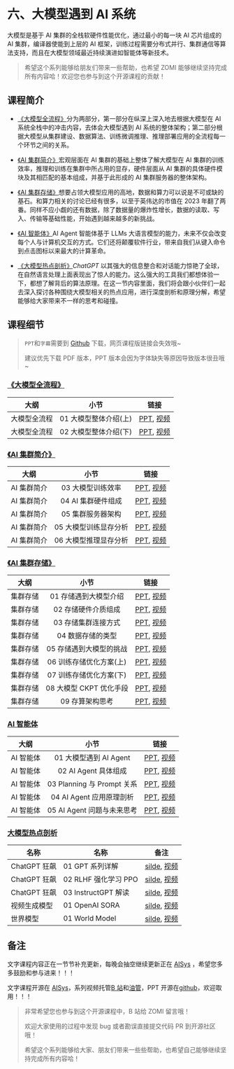 <!--Copyright © ZOMI 适用于[License](https://github.com/chenzomi12/AISystem)版权许可-->

# 六、大模型遇到 AI 系统

大模型是基于 AI 集群的全栈软硬件性能优化，通过最小的每一块 AI 芯片组成的 AI 集群，编译器使能到上层的 AI 框架，训练过程需要分布式并行、集群通信等算法支持，而且在大模型领域最近持续演进如智能体等新技术。

> 希望这个系列能够给朋友们带来一些帮助，也希望 ZOMI 能够继续坚持完成所有内容哈！欢迎您也参与到这个开源课程的贡献！

## 课程简介

- [《大模型全流程》](./01Introduce/)分为两部分，第一部分在纵深上深入地去根据大模型在 AI 系统全栈中的冲击内容，去体会大模型遇到 AI 系统的整体架构；第二部分根据大模型从集群建设、数据算法、训练微调推理、推理部署应用的全流程每一个环节之间的关系。

- [《AI 集群简介》](./02AICluster/)宏观层面在 AI 集群的基础上整体了解大模型在 AI 集群的训练效率，推理和训练在集群中所占用的显存，硬件层面从 AI 集群的具体硬件模块及其相匹配的基本组成，并基于此形成的 AI 集群服务器的整体架构。

- [《AI 集群存储》](./03Storage/)想要占领大模型应用的高地，数据和算力可以说是不可或缺的基石。和算力相关的讨论已经有很多，以至于英伟达的市值在 2023 年翻了两番。同样不应小觑的还有数据，除了数据量的爆炸性增长，数据的读取、写入、传输等基础性能，开始遇到越来越多的新挑战。

- [《AI 智能体》](./12Agent/)AI Agent 智能体基于 LLMs 大语言模型的能力，未来不仅会改变每个人与计算机交互的方式。它们还将颠覆软件行业，带来自我们从键入命令到点击图标以来最大的计算革命。

- [《大模型热点剖析》](./12Agent/)*ChatGPT* 以其强大的信息整合和对话能力惊艳了全球，在自然语言处理上面表现出了惊人的能力。这么强大的工具我们都想体验一下，都想了解背后的算法原理。在这一节内容里面，我们将会跟小伙伴们一起去深入探讨各种围绕大模型相关的热点应用，进行深度剖析和原理分解，希望能够给大家带来不一样的思考和碰撞。

## 课程细节

> `PPT`和`字幕`需要到 [Github](https://github.com/chenzomi12/AISystem) 下载，网页课程版链接会失效哦~
>
> 建议优先下载 PDF 版本，PPT 版本会因为字体缺失等原因导致版本很丑哦~

### [《大模型全流程》](./01Introduce/)

| 大纲 | 小节 | 链接|
|:--:|:--:|:--:|
| 大模型全流程 | 01 大模型整体介绍(上) | [PPT](./01_introduction.pdf), [视频](https://www.bilibili.com/video/BV1a34y137zi/) |
| 大模型全流程 | 02 大模型整体介绍(下) | [PPT](./02_introduction.pdf), [视频](https://www.bilibili.com/video/BV1F34y1G7Fz/) |

### [《AI 集群简介》](./02AICluster/)

| 大纲 | 小节 | 链接|
|:--:|:--:|:--:|
| AI 集群简介 | 03 大模型训练效率 | [PPT](./03efficiency.pdf), [视频](https://www.bilibili.com/video/BV1dC4y1d7hd) |
| AI 集群简介 | 04 AI 集群硬件组成 | [PPT](./04Hardware.pdf), [视频](https://www.bilibili.com/video/BV1dC4y1d7hd) |
| AI 集群简介 | 05 集群服务器架构 | [PPT](./05ClusterArch.pdf), [视频](https://www.bilibili.com/video/BV1384y127iP) |
| AI 集群简介 | 05 大模型训练显存分析 | [PPT](./06TrainingMemory.pdf), [视频](https://www.bilibili.com/video/BV15Q4y147Uo) |
| AI 集群简介 | 06 大模型推理显存分析 | [PPT](./07InferenceMemory.pdf), [视频](https://www.bilibili.com/video/BV1Rc411S7jj) |

### [《AI 集群存储》](./03Storage/)

| 大纲 | 小节 | 链接|
|:--:|:--:|:--:|
| 集群存储 | 01 存储遇到大模型介绍 | [PPT](./01Introduce.pdf), [视频](https://www.bilibili.com/video/BV1H94y1J7wq) |
| 集群存储 | 02 存储硬件介质组成 | [PPT](./02Hardware.pdf), [视频](https://www.bilibili.com/video/BV1fw411P7FY) |
| 集群存储 | 03 存储集群连接方式 | [PPT](./03Connect.pdf), [视频](https://www.bilibili.com/video/BV1SQ4y147b3) |
| 集群存储 | 04 数据存储的类型 | [PPT](./04Object.pdf), [视频](https://www.bilibili.com/video/BV1fa4y1Z76n) |
| 集群存储 | 05 存储遇到大模型的挑战 | [PPT](./05Challenge.pdf), [视频](https://www.bilibili.com/video/BV1UG411i7SM) |
| 集群存储 | 06 训练存储优化方案(上) | [PPT](./06Optimizer.pdf), [视频](https://www.bilibili.com/video/BV1uw411h7B7) |
| 集群存储 | 07 训练存储优化方案(下) | [PPT](./07Checkpoint.pdf), [视频](https://www.bilibili.com/video/BV11u4y1c7Pu) |
| 集群存储 | 08 大模型 CKPT 优化手段 | [PPT](./07Checkpoint.pdf), [视频](https://www.bilibili.com/video/BV1wM411d7cc) |
| 集群存储 | 09 存算架构思考 | [PPT](./08Future.pdf), [视频](https://www.bilibili.com/video/BV1kw411h74p/) |

### [AI 智能体](./12Agent/)

| 大纲 | 小节 | 链接|
|:--:|:--:|:--:|
| AI 智能体 | 01 大模型遇到 AI Agent | [PPT](./12Agent/01Introduction.pdf), [视频](https://www.bilibili.com/video/BV11w411p7dW/) |
| AI 智能体 | 02 AI Agent 具体组成 | [PPT](./12Agent/02Component.pdf), [视频](https://www.bilibili.com/video/BV11u4y1P73P/) |
| AI 智能体 | 03 Planning 与 Prompt 关系 | [PPT](./12Agent/03Planning.pdf), [视频](https://www.bilibili.com/video/BV1kM411f7Gb/) |
| AI 智能体 | 04 AI Agent 应用原理剖析 | [PPT](./12Agent/04Application.pdf), [视频](https://www.bilibili.com/video/BV1zM411f7n2/) |
| AI 智能体 | 05 AI Agent 问题与未来思考 | [PPT](./12Agent/05Summary.pdf), [视频](https://www.bilibili.com/video/BV1KC4y1S7ZG/) |

### [大模型热点剖析](./13Application/)
| 名称        | 名称               | 备注                                                                              |
| --- | - | ------- |
| ChatGPT 狂飙 | 01 GPT 系列详解       | [silde](./13chatGPT/chatGPT01.pdf), [视频](https://www.bilibili.com/video/BV1kv4y1s7V7/) |
| ChatGPT 狂飙 | 02 RLHF 强化学习 PPO   | [silde](./13chatGPT/chatGPT02.pdf), [视频](https://www.bilibili.com/video/BV1w8411M7YB/) |
| ChatGPT 狂飙 | 03 InstructGPT 解读 | [silde](./13chatGPT/chatGPT03.pdf), [视频](https://www.bilibili.com/video/BV1e24y1s7k8/) |
| 视频生成模型 | 01 OpenAI SORA | [silde](./13chatGPT/SORA01.pdf), [视频](https://www.bilibili.com/video/BV1jx421C7mG/) |
| 世界模型 | 01 World Model | [silde](./13chatGPT/WorldModel01.pdf), [视频]() |

## 备注

文字课程内容正在一节节补充更新，每晚会抽空继续更新正在 [AISys](https://chenzomi12.github.io/) ，希望您多多鼓励和参与进来！！！

文字课程开源在 [AISys](https://chenzomi12.github.io/)，系列视频托管[B 站](https://space.bilibili.com/517221395)和[油管](https://www.youtube.com/@ZOMI666/videos)，PPT 开源在[github](https://github.com/chenzomi12/AISystem)，欢迎取用！！！

> 非常希望您也参与到这个开源课程中，B 站给 ZOMI 留言哦！
>
> 欢迎大家使用的过程中发现 bug 或者勘误直接提交代码 PR 到开源社区哦！
>
> 希望这个系列能够给大家、朋友们带来一些些帮助，也希望自己能够继续坚持完成所有内容哈！
